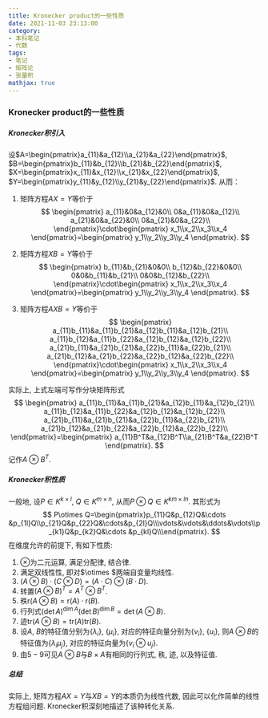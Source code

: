 ```yaml
---
title: Kronecker product的一些性质
date: 2021-11-03 23:13:00
category: 
- 本科笔记
- 代数
tags: 
- 笔记
- 矩阵论
- 张量积
mathjax: true
---
```


### Kronecker product的一些性质

##### Kronecker积引入

设$A=\begin{pmatrix}a_{11}&a_{12}\\a_{21}&a_{22}\end{pmatrix}$, $B=\begin{pmatrix}b_{11}&b_{12}\\b_{21}&b_{22}\end{pmatrix}$, $X=\begin{pmatrix}x_{11}&x_{12}\\x_{21}&x_{22}\end{pmatrix}$, $Y=\begin{pmatrix}y_{11}&y_{12}\\y_{21}&y_{22}\end{pmatrix}$. 从而：

1. 矩阵方程$AX=Y$​等价于
   $$
   \begin{pmatrix}
   a_{11}&0&a_{12}&0\\
   0&a_{11}&0&a_{12}\\
   a_{21}&0&a_{22}&0\\
   0&a_{21}&0&a_{22}\\
   \end{pmatrix}\cdot\begin{pmatrix}
   x_1\\x_2\\x_3\\x_4
   \end{pmatrix}=\begin{pmatrix}
   y_1\\y_2\\y_3\\y_4
   \end{pmatrix}.
   $$

2. 矩阵方程$XB=Y$等价于
   $$
   \begin{pmatrix}
   b_{11}&b_{21}&0&0\\
   b_{12}&b_{22}&0&0\\
   0&0&b_{11}&b_{21}\\
   0&0&b_{12}&b_{22}\\
   \end{pmatrix}\cdot\begin{pmatrix}
   x_1\\x_2\\x_3\\x_4
   \end{pmatrix}=\begin{pmatrix}
   y_1\\y_2\\y_3\\y_4
   \end{pmatrix}.
   $$

3. 矩阵方程$AXB=Y$等价于
   $$
   \begin{pmatrix}
   a_{11}b_{11}&a_{11}b_{21}&a_{12}b_{11}&a_{12}b_{21}\\
   a_{11}b_{12}&a_{11}b_{22}&a_{12}b_{12}&a_{12}b_{22}\\
   a_{21}b_{11}&a_{21}b_{21}&a_{22}b_{11}&a_{22}b_{21}\\
   a_{21}b_{12}&a_{21}b_{22}&a_{22}b_{12}&a_{22}b_{22}\\
   \end{pmatrix}\cdot\begin{pmatrix}
   x_1\\x_2\\x_3\\x_4
   \end{pmatrix}=\begin{pmatrix}
   y_1\\y_2\\y_3\\y_4
   \end{pmatrix}.
   $$

实际上, 上式左端可写作分块矩阵形式
$$
\begin{pmatrix}
a_{11}b_{11}&a_{11}b_{21}&a_{12}b_{11}&a_{12}b_{21}\\
a_{11}b_{12}&a_{11}b_{22}&a_{12}b_{12}&a_{12}b_{22}\\
a_{21}b_{11}&a_{21}b_{21}&a_{22}b_{11}&a_{22}b_{21}\\
a_{21}b_{12}&a_{21}b_{22}&a_{22}b_{12}&a_{22}b_{22}\\
\end{pmatrix}=\begin{pmatrix}
a_{11}B^T&a_{12}B^T\\a_{21}B^T&a_{22}B^T
\end{pmatrix}.
$$
记作$A\otimes B^T$. 

##### Kronecker积性质

一般地, 设$P\in K^{k\times l}$, $Q\in K^{m\times n}$, 从而$P\otimes Q\in K^{km\times ln}$. 其形式为
$$
P\otimes Q=\begin{pmatrix}p_{11}Q&p_{12}Q&\cdots &p_{1l}Q\\p_{21}Q&p_{22}Q&\cdots&p_{2l}Q\\\vdots&\vdots&\ddots&\vdots\\p_{k1}Q&p_{k2}Q&\cdots &p_{kl}Q\\\end{pmatrix}.
$$
在维度允许的前提下, 有如下性质:

1. $\otimes$为二元运算, 满足分配律, 结合律. 
2. 满足双线性性, 即对$\otimes $两端自变量均线性. 
3. $(A\otimes B)\cdot(C\otimes D)=(A\cdot C)\otimes (B\cdot D)$.
4. 转置$(A\otimes B)^T=A^T\otimes B^T$.
5. 秩$\mathrm r(A\otimes B)=\mathrm r(A)\cdot\mathrm r(B)$.
6. 行列式$(\det A)^{\dim A}(\det B)^{\dim B}=\det(A\otimes B)$.
7. 迹$\mathrm{tr}(A\otimes B)=\mathrm{tr}(A)\mathrm{tr}(B)$.
8. 设$A$, $B$的特征值分别为$\{\lambda_i\}$, $\{\mu_i\}$, 对应的特征向量分别为$\{v_i\}$, $\{u_i\}$, 则$A\otimes B$的特征值为$\{\lambda_i\mu_j\}$, 对应的特征向量为$\{v_i\otimes u_j\}$. 
9. 由$5-9$可见$A\otimes B$与$B\times A$有相同的行列式, 秩, 迹, 以及特征值. 

##### 总结

实际上, 矩阵方程$AX=Y$与$XB=Y$的本质仍为线性代数, 因此可以化作简单的线性方程组问题. Kronecker积深刻地描述了该种转化关系. 